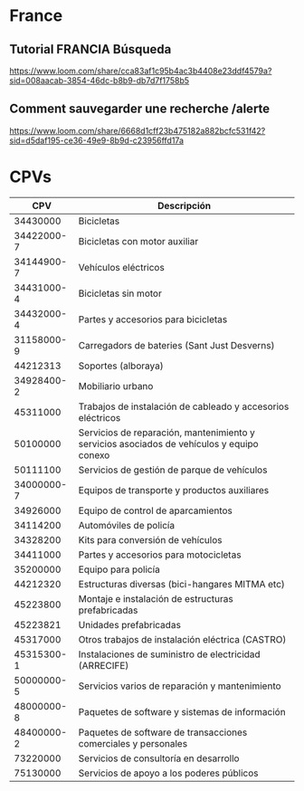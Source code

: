 # France

## Tutorial FRANCIA Búsqueda

https://www.loom.com/share/cca83af1c95b4ac3b4408e23ddf4579a?sid=008aacab-3854-46dc-b8b9-db7d7f1758b5

## Comment sauvegarder une recherche /alerte

https://www.loom.com/share/6668d1cff23b475182a882bcfc531f42?sid=d5daf195-ce36-49e9-8b9d-c23956ffd17a

# CPVs

| CPV        | Descripción                                                                               |
| ---------- | ----------------------------------------------------------------------------------------- |
| 34430000   | Bicicletas                                                                                |
| 34422000-7 | Bicicletas con motor auxiliar                                                             |
| 34144900-7 | Vehículos eléctricos                                                                      |
| 34431000-4 | Bicicletas sin motor                                                                      |
| 34432000-4 | Partes y accesorios para bicicletas                                                       |
| 31158000-9 | Carregadors de bateries (Sant Just Desverns)                                              |
| 44212313   | Soportes (alboraya)                                                                       |
| 34928400-2 | Mobiliario urbano                                                                         |
| 45311000   | Trabajos de instalación de cableado y accesorios eléctricos                               |
| 50100000   | Servicios de reparación, mantenimiento y servicios asociados de vehículos y equipo conexo |
| 50111100   | Servicios de gestión de parque de vehículos                                               |
| 34000000-7 | Equipos de transporte y productos auxiliares                                              |
| 34926000   | Equipo de control de aparcamientos                                                        |
| 34114200   | Automóviles de policía                                                                    |
| 34328200   | Kits para conversión de vehículos                                                         |
| 34411000   | Partes y accesorios para motocicletas                                                     |
| 35200000   | Equipo para policía                                                                       |
| 44212320   | Estructuras diversas (bici-hangares MITMA etc)                                            |
| 45223800   | Montaje e instalación de estructuras prefabricadas                                        |
| 45223821   | Unidades prefabricadas                                                                    |
| 45317000   | Otros trabajos de instalación eléctrica (CASTRO)                                          |
| 45315300-1 | Instalaciones de suministro de electricidad (ARRECIFE)                                    |
| 50000000-5 | Servicios varios de reparación y mantenimiento                                            |
| 48000000-8 | Paquetes de software y sistemas de información                                            |
| 48400000-2 | Paquetes de software de transacciones comerciales y personales                            |
| 73220000   | Servicios de consultoría en desarrollo                                                    |
| 75130000   | Servicios de apoyo a los poderes públicos                                                 |
